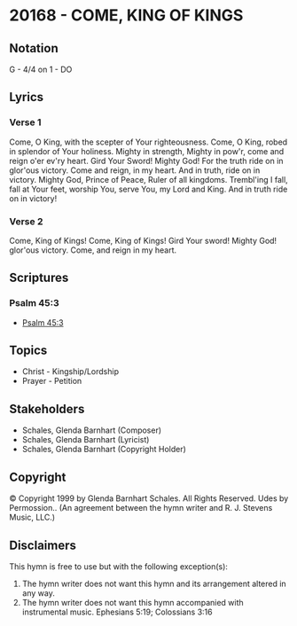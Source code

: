 # 20168 - COME, KING OF KINGS

## Notation

G - 4/4 on 1 - DO

## Lyrics

### Verse 1

Come, O King, with the scepter of Your righteousness. Come, O King, robed in splendor of Your holiness. Mighty in strength, Mighty in pow'r, come and reign o'er ev'ry heart. Gird Your Sword! Mighty God! For the truth ride on in glor'ous victory. Come and reign, in my heart. And in truth, ride on in victory. Mighty God, Prince of Peace, Ruler of all kingdoms. Trembl'ing I fall, fall at Your feet, worship You, serve You, my Lord and King. And in truth ride on in victory! 

### Verse 2

Come, King of Kings! Come, King of Kings! Gird Your sword! Mighty God! glor'ous victory. Come, and reign in my heart. 


## Scriptures

### Psalm 45:3

- [Psalm 45:3](https://www.biblegateway.com/passage/?search=Psalm%2045%3A3)


## Topics

- Christ - Kingship/Lordship
- Prayer - Petition

## Stakeholders

- Schales, Glenda Barnhart (Composer)
- Schales, Glenda Barnhart (Lyricist)
- Schales, Glenda Barnhart (Copyright Holder)

## Copyright

© Copyright 1999 by  Glenda Barnhart Schales. All Rights Reserved. Udes by Permossion..
(An agreement between the hymn writer and R. J. Stevens Music, LLC.)

## Disclaimers

This hymn is free to use but with the following exception(s):
1. The hymn writer does not want this hymn and its arrangement altered in any way.
2. The hymn writer does not want this hymn accompanied with instrumental music.
Ephesians 5:19; Colossians 3:16

